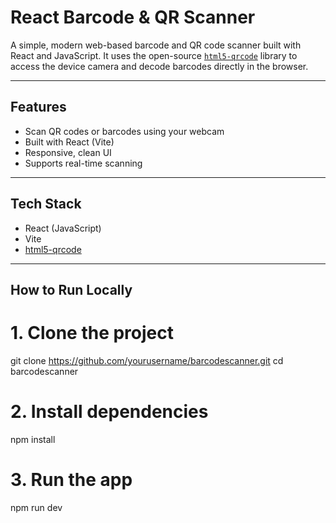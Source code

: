 # React Barcode & QR Scanner

A simple, modern web-based barcode and QR code scanner built with React and JavaScript. It uses the open-source [`html5-qrcode`](https://github.com/mebjas/html5-qrcode) library to access the device camera and decode barcodes directly in the browser.

---

## Features

- Scan QR codes or barcodes using your webcam
- Built with React (Vite)
- Responsive, clean UI
- Supports real-time scanning


---

## Tech Stack

- React (JavaScript)
- Vite
- [html5-qrcode](https://github.com/mebjas/html5-qrcode)

---

## How to Run Locally

# 1. Clone the project
git clone https://github.com/yourusername/barcodescanner.git
cd barcodescanner

# 2. Install dependencies
npm install

# 3. Run the app
npm run dev